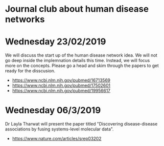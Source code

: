 # Journal club about human disease networks 

# Wednesday 23/02/2019
We will discuss the start up of the human disease network idea. We will not go deep inside the implemnation details this time. Instead, we will focus more on the concepts. Please go a head and skim through the papers to get ready for the disscusion.

*  https://www.ncbi.nlm.nih.gov/pubmed/16713569
*  https://www.ncbi.nlm.nih.gov/pubmed/17502601
*  https://www.ncbi.nlm.nih.gov/pubmed/19956617

# Wednesday 06/3/2019
Dr Layla Tharwat will present the paper titled "Discovering disease-disease associations by fusing systems-level molecular data". 

*  https://www.nature.com/articles/srep03202
